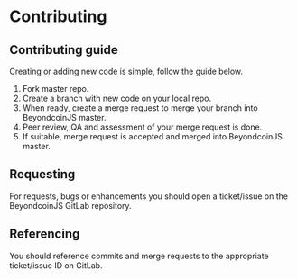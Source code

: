 # Contributing
 
## Contributing guide 
Creating or adding new code is simple, follow the guide below. 

1. Fork master repo. 
2. Create a branch with new code on your local repo. 
3. When ready, create a merge request to merge your branch into BeyondcoinJS master. 
4. Peer review, QA and assessment of your merge request is done.
5. If suitable, merge request is accepted and merged into BeyondcoinJS master. 

## Requesting 
For requests, bugs or enhancements you should open a ticket/issue on the BeyondcoinJS GitLab repository.

## Referencing  
You should reference commits and merge requests to the appropriate ticket/issue ID on GitLab. 
